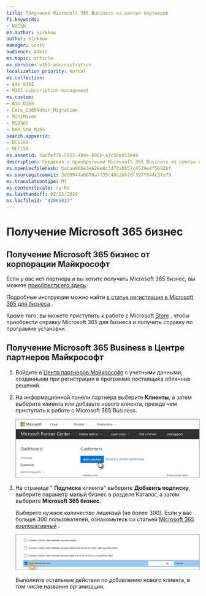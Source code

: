 ```yaml
---
title: Получение Microsoft 365 Business из центра партнеров
f1.keywords:
- NOCSH
ms.author: sirkkuw
author: Sirkkuw
manager: scotv
audience: Admin
ms.topic: article
ms.service: o365-administration
localization_priority: Normal
ms.collection:
- Adm_O365
- M365-subscription-management
ms.custom:
- Adm_O365
- Core_O365Admin_Migration
- MiniMaven
- MSB365
- OKR_SMB_M365
search.appverid:
- BCS160
- MET150
ms.assetid: 5abfef7b-5957-484a-b06b-a7c55e013e44
description: Сведения о приобретении Microsoft 365 Business из центра партнеров Майкрософт.
ms.openlocfilehash: ba6aa806e3e628e8c3478abb57c4529e4f5692bf
ms.sourcegitcommit: 3dd9944a6070a7f35c4bc2b57df397f844c3fe79
ms.translationtype: MT
ms.contentlocale: ru-RU
ms.lasthandoff: 02/15/2020
ms.locfileid: "42065837"
---
```

# <a name="get-microsoft-365-business"></a>Получение Microsoft 365 бизнес

## <a name="get-microsoft-365-business-from-microsoft"></a>Получение Microsoft 365 бизнес от корпорации Майкрософт

Если у вас нет партнера и вы хотите получить Microsoft 365 бизнес, вы можете [приобрести его здесь](https://www.microsoft.com/en-US/microsoft-365/business).

Подробные инструкции можно найти [в статье регистрация в Microsoft 365 для бизнеса](sign-up.md) .

Кроме того, вы можете приступить к работе с Microsoft [Store](https://www.microsoft.com/en-us/store/locations/find-a-store?icid=en_US_Store_UH_FAS) , чтобы приобрести справку Microsoft 365 для бизнеса и получить справку по программе установки.
  
## <a name="get-microsoft-365-business-from-microsoft-partner-center"></a>Получение Microsoft 365 Business в Центре партнеров Майкрософт

1. Войдите в [Центр партнеров Майкрософт](https://go.microsoft.com/fwlink/p/?linkid=849910) с учетными данными, созданными при регистрации в программе поставщика облачных решений. 
    
2. На информационной панели партнера выберите **Клиенты**, а затем выберите клиента или добавьте нового клиента, прежде чем приступать к работе с Microsoft 365 Business.
    
    ![В центре партнеров Майкрософт добавьте клиента.](../media/ec807d07-bbd2-411f-8fe1-c644cf9a3882.png)
  
3. На странице " **Подписка** клиента" выберите **Добавить подписку**, выберите параметр малый бизнес в разделе Каталог, а затем выберите **Microsoft 365 бизнес**.
    
    Выберите нужное количество лицензий (не более 300). Если у вас больше 300 пользователей, ознакомьтесь со статьей [Microsoft 365 корпоративный](https://go.microsoft.com/fwlink/p/?linkid=862316) . 
    
    ![На странице Создание подписки выберите пункт Малый бизнес.](../media/52d99e89-2175-4974-84bb-dd626048541b.png)
  
    Выполните остальные действия по добавлению нового клиента, в том числе название организации.
    


